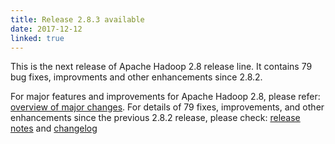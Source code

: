 ```yaml
---
title: Release 2.8.3 available
date: 2017-12-12
linked: true
---
```

<!---
  Licensed under the Apache License, Version 2.0 (the "License");
  you may not use this file except in compliance with the License.
  You may obtain a copy of the License at

   http://www.apache.org/licenses/LICENSE-2.0

  Unless required by applicable law or agreed to in writing, software
  distributed under the License is distributed on an "AS IS" BASIS,
  WITHOUT WARRANTIES OR CONDITIONS OF ANY KIND, either express or implied.
  See the License for the specific language governing permissions and
  limitations under the License. See accompanying LICENSE file.
-->

This is the next release of Apache Hadoop 2.8 release line. It contains
79 bug fixes, improvments and other enhancements since 2.8.2.

 For major
features and improvements for Apache Hadoop 2.8, please refer: [overview
of major changes](http://hadoop.apache.org/docs/r2.8.3/index.html). For
details of 79 fixes, improvements, and other enhancements since the
previous 2.8.2 release, please check: [release
notes](http://hadoop.apache.org/docs/r2.8.3/hadoop-project-dist/hadoop-common/release/2.8.3/RELEASENOTES.2.8.3.html)
and
[changelog](http://hadoop.apache.org/docs/r2.8.3/hadoop-project-dist/hadoop-common/release/2.8.3/CHANGES.2.8.3.html)
